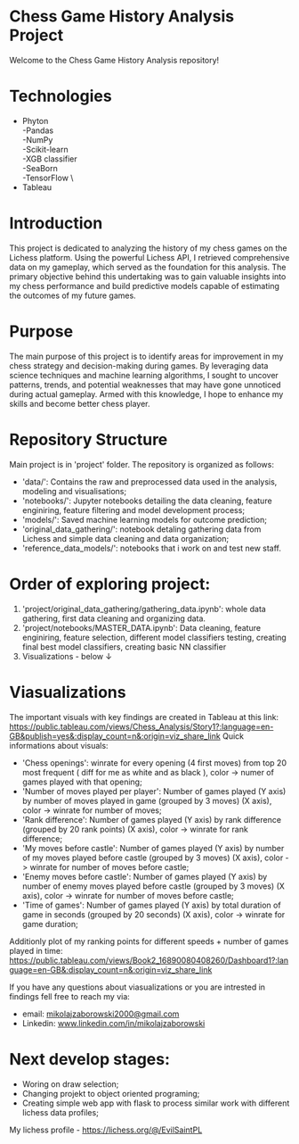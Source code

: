 # Chess Game History Analysis Project

Welcome to the Chess Game History Analysis repository!

# Technologies
- Phyton \
   -Pandas \
   -NumPy \
   -Scikit-learn \
   -XGB classifier \
   -SeaBorn \
   -TensorFlow \
- Tableau

# Introduction
This project is dedicated to analyzing the history of my chess games on the Lichess platform.
Using the powerful Lichess API, I retrieved comprehensive data on my gameplay, which served as the foundation for this analysis.
The primary objective behind this undertaking was to gain valuable insights into my chess performance
and build predictive models capable of estimating the outcomes of my future games.

# Purpose
The main purpose of this project is to identify areas for improvement in my chess strategy and decision-making during games.
By leveraging data science techniques and machine learning algorithms, I sought to uncover patterns, trends,
and potential weaknesses that may have gone unnoticed during actual gameplay.
Armed with this knowledge, I hope to enhance my skills and become better chess player.

# Repository Structure
Main project is in 'project' folder.
The repository is organized as follows:

 - 'data/': Contains the raw and preprocessed data used in the analysis, modeling and visualisations;
 - 'notebooks/': Jupyter notebooks detailing the data cleaning, feature enginiring, feature filtering and model development process;
 - 'models/': Saved machine learning models for outcome prediction;
 - 'original_data_gathering/': notebook detaling gathering data from Lichess and simple data cleaning and data organization;
 - 'reference_data_models/': notebooks that i work on and test new staff.

# Order of exploring project:

1. 'project/original_data_gathering/gathering_data.ipynb': whole data gathering, first data cleaning and organizing data.
2. 'project/notebooks/MASTER_DATA.ipynb': Data cleaning, feature enginiring, feature selection, different model classifiers testing, creating final best model classifiers, creating basic NN classifier
3. Visualizations - below ↓
   
# Viasualizations
The important visuals with key findings are created in Tableau at this link: 
  https://public.tableau.com/views/Chess_Analysis/Story1?:language=en-GB&publish=yes&:display_count=n&:origin=viz_share_link
  Quick informations about visuals:
   - 'Chess openings': winrate for every opening (4 first moves) from top 20 most frequent ( diff for me as white and as black ), color -> numer of games played with that opening;
   - 'Number of moves played per player': Number of games played (Y axis) by number of moves played in game (grouped by 3 moves) (X axis), color -> winrate for number of moves;
   - 'Rank difference': Number of games played (Y axis) by rank difference (grouped by 20 rank points) (X axis), color -> winrate for rank difference;
   - 'My moves before castle': Number of games played (Y axis) by number of my moves played before castle (grouped by 3 moves) (X axis), color -> winrate for number of moves before castle;
   - 'Enemy moves before castle': Number of games played (Y axis) by number of enemy moves played before castle (grouped by 3 moves) (X axis), color -> winrate for number of moves before castle;
   - 'Time of games': Number of games played (Y axis) by total duration of game in seconds (grouped by 20 seconds) (X axis), color -> winrate for game duration;

Additionly plot of my ranking points for different speeds + number of games played in time:
  https://public.tableau.com/views/Book2_16890080408260/Dashboard1?:language=en-GB&:display_count=n&:origin=viz_share_link

If you have any questions about viasualizations or you are intrested in findings fell free to reach my via:
  - email: mikolajzaborowski2000@gmail.com
  - Linkedin: www.linkedin.com/in/mikolajzaborowski

# Next develop stages:
  - Woring on draw selection;
  - Changing projekt to object oriented programing;
  - Creating simple web app with flask to process similar work with different lichess data profiles;

My lichess profile - https://lichess.org/@/EvilSaintPL
